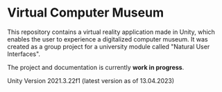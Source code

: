 # Virtual Computer Museum 
This repository contains a virtual reality application made in Unity, which enables the user to experience a digitalized computer museum. It was created as a group project for a university module called "Natural User Interfaces".

The project and documentation is currently **work in progress**.

Unity Version 2021.3.22f1 (latest version as of 13.04.2023)
